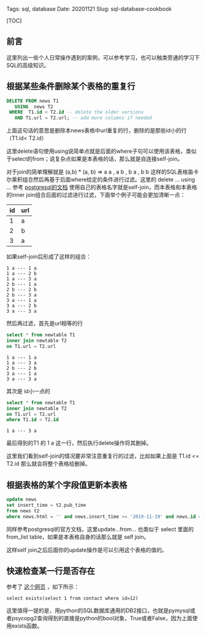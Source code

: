 Tags: sql, database
Date: 20201121
Slug: sql-database-cookbook


[TOC]



## 前言

这里列出一些个人日常操作遇到的案例，可以参考学习，也可以触类旁通的学习下SQL的高级知识。



## 根据某些条件删除某个表格的重复行

```sql
DELETE FROM news T1
   USING  news T2
 WHERE  T1.id < T2.id -- delete the older versions
   AND T1.url = T2.url; -- add more columns if needed
```

上面这句话的意思是删除本news表格中url重复的行，删除的是那些id小的行（T1.id< T2.id）

这里delete语句使用using说简单点就是后面的where子句可以使用该表格，类似于select的from；说复杂点如果是本表格的话，那么就是自连接self-join。

对于join的简单理解就是 (a,b) * (a, b) => a a , a b , b a , b b 这样的SQL表格笛卡尔乘积组合然后再基于后面where给定的条件进行过滤。这里的 delete ... using ... 参考 [postgresql的文档]( https://www.postgresql.org/docs/9.5/sql-delete.html ) 使用自己的表格名字就是self-join，而本表格和本表格的inner join组合后面的过滤进行过滤，下面举个例子可能会更加清晰一点：

| id   | url  |
| ---- | ---- |
| 1    | a    |
| 2    | b    |
| 3    | a    |

如果self-join后形成了这样的组合：

```
1 a --- 1 a
1 a --- 2 b
1 a --- 3 a
2 b --- 1 a
2 b --- 2 b
2 b --- 3 a
3 a --- 1 a
3 a --- 2 b
3 a --- 3 a
```

然后再过滤，首先是url相等的行 

```sql
select * from newtable T1  
inner join newtable T2
on T1.url = T2.url
```


```
1 a --- 1 a
1 a --- 3 a
2 b --- 2 b
3 a --- 1 a
3 a --- 3 a
```

其次是 id小一点的

```sql
select * from newtable T1  
inner join newtable T2
on T1.url = T2.url
where T1.id < T2.id
```

```
1 a --- 3 a
```

最后得到的T1 的 1 a 这一行，然后执行delete操作将其删掉。

这里我们看到self-join的情况要非常注意重复行的过滤，比如如果上面是 T1.id <= T2.id 那么就会将整个表格给删掉。



## 根据表格的某个字段值更新本表格

```sql
update news 
set insert_time = t2.pub_time
from news t2
where news.html = '' and news.insert_time >= '2019-11-19' and news.id = t2.id; 
```

同样参考postgresql的官方文档，这里update...from... 也类似于 select 里面的from_list table，如果是本表格自身的话那么就是 self join。

这样self join之后后面你的update操作是可以引用这个表格的值的。



## 快速检查某一行是否存在

参考了 [这个网页](<https://stackoverflow.com/questions/7471625/fastest-check-if-row-exists-in-postgresql> ) ，如下所示：

```
select exists(select 1 from contact where id=12)
```

这里值得一提的是，用python的SQL数据库通用的DB2接口，也就是pymysql或者psycopg2查询得到的直接是python的bool对象，True或者False，因为上面使用exists函数。